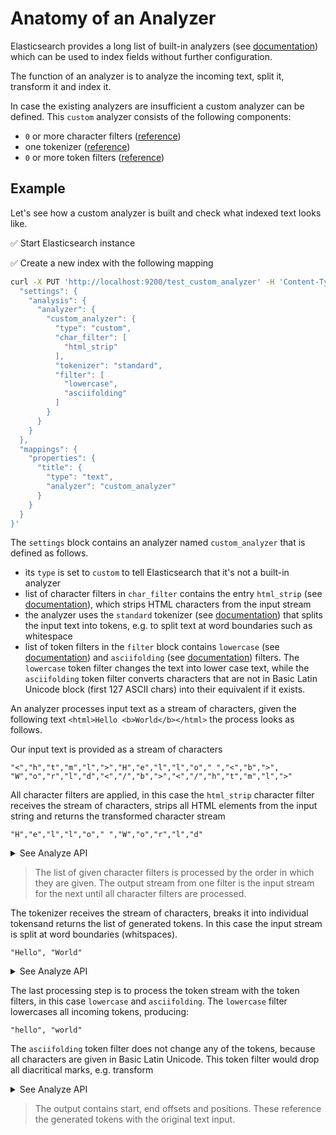 # Anatomy of an Analyzer

Elasticsearch provides a long list of built-in analyzers (see [documentation](https://www.elastic.co/guide/en/elasticsearch/reference/current/analysis-analyzers.html)) which can be used to index fields without further configuration.

The function of an analyzer is to analyze the incoming text, split it, transform it and index it.

In case the existing analyzers are insufficient a custom analyzer can be defined. This `custom` analyzer consists of the following components:

* `0` or more character filters ([reference](https://www.elastic.co/guide/en/elasticsearch/reference/current/analysis-charfilters.html))
* one tokenizer ([reference](https://www.elastic.co/guide/en/elasticsearch/reference/current/analysis-tokenizers.html))
* `0` or more token filters ([reference](https://www.elastic.co/guide/en/elasticsearch/reference/current/analysis-tokenfilters.html))

## Example

Let's see how a custom analyzer is built and check what indexed text looks like.

✅ Start Elasticsearch instance

✅ Create a new index with the following mapping

```bash
curl -X PUT 'http://localhost:9200/test_custom_analyzer' -H 'Content-Type: application/json' -d '{
  "settings": {
    "analysis": {
      "analyzer": {
        "custom_analyzer": {
          "type": "custom",
          "char_filter": [
            "html_strip"
          ],
          "tokenizer": "standard",
          "filter": [
            "lowercase",
            "asciifolding"
          ]
        }
      }
    }
  },
  "mappings": {
    "properties": {
      "title": {
        "type": "text",
        "analyzer": "custom_analyzer"
      }
    }
  }
}'
```

The `settings` block contains an analyzer named `custom_analyzer` that is defined as follows.

* its `type` is set to `custom` to tell Elasticsearch that it's not a built-in analyzer
* list of character filters in `char_filter` contains the entry `html_strip` (see [documentation](https://www.elastic.co/guide/en/elasticsearch/reference/current/analysis-htmlstrip-charfilter.html)), which strips HTML characters from the input stream
* the analyzer uses the `standard` tokenizer (see [documentation](https://www.elastic.co/guide/en/elasticsearch/reference/current/analysis-standard-tokenizer.html)) that splits the input text into tokens, e.g. to split text at word boundaries such as whitespace
* list of token filters in the `filter` block contains `lowercase` (see [documentation](https://www.elastic.co/guide/en/elasticsearch/reference/current/analysis-lowercase-tokenfilter.html)) and `asciifolding` (see [documentation](https://www.elastic.co/guide/en/elasticsearch/reference/current/analysis-asciifolding-tokenfilter.html)) filters. The `lowercase` token filter changes the text into lower case text, while the `asciifolding` token filter converts characters that are not in Basic Latin Unicode block (first 127 ASCII chars) into their equivalent if it exists.

An analyzer processes input text as a stream of characters, given the following text `<html>Hello <b>World</b></html>` the process looks as follows.

Our input text is provided as a stream of characters

```text
"<","h","t","m","l",">","H","e","l","l","o"," ","<","b",">",
"W","o","r","l","d","<","/","b",">","<","/","h","t","m","l",">"
```

All character filters are applied, in this case the `html_strip` character filter receives the stream of characters, strips all HTML elements from the input string and returns the transformed character stream

```text
"H","e","l","l","o"," ","W","o","r","l","d"
```

<details>
<summary>See Analyze API</summary>

Check the character filters with the [Analyze API](https://www.elastic.co/guide/en/elasticsearch/reference/current/indices-analyze.html).

✅ Run the following analyze step with char filters only

```bash
curl -X GET "localhost:9200/test_custom_analyzer/_analyze?pretty" -H 'Content-Type: application/json' -d '{
  "char_filter" : ["html_strip"],
  "text" : "<html>Hello <b>World</b></html>"
}'
```

this outputs the following result:

```json
{
  "tokens" : [
    {
      "token" : "\nHello World\n",
      "start_offset" : 0,
      "end_offset" : 31,
      "type" : "word",
      "position" : 0
    }
  ]
}
```
</details>

> The list of given character filters is processed by the order in which they are given. The output stream from one filter is the input stream for the next until all character filters are processed.

The tokenizer receives the stream of characters, breaks it into individual tokensand returns the list of generated tokens. In this case the input stream is split at word boundaries (whitspaces).

```text
"Hello", "World"
```

<details>
<summary>See Analyze API</summary>

Check the tokenizer using the [Analyze API](https://www.elastic.co/guide/en/elasticsearch/reference/current/indices-analyze.html).

✅ Run the following analyze step to show tokens with tokenizer and char filters only

```bash
curl -X GET "localhost:9200/test_custom_analyzer/_analyze?pretty" -H 'Content-Type: application/json' -d '{
  "char_filter" : ["html_strip"],
  "tokenizer": "standard",
  "text" : "<html>Hello <b>World</b></html>"
}'
```

this outputs the following list of tokens:

```json
{
  "tokens" : [
    {
      "token" : "Hello",
      "start_offset" : 6,
      "end_offset" : 11,
      "type" : "<ALPHANUM>",
      "position" : 0
    },
    {
      "token" : "World",
      "start_offset" : 15,
      "end_offset" : 24,
      "type" : "<ALPHANUM>",
      "position" : 1
    }
  ]
}
```
</details>

The last processing step is to process the token stream with the token filters, in this case `lowercase` and `asciifolding`. The `lowercase` filter lowercases all incoming tokens, producing:

```text
"hello", "world"
```

The `asciifolding` token filter does not change any of the tokens, because all characters are given in Basic Latin Unicode. This token filter would drop all diacritical marks, e.g. transform 

<details>
<summary>See Analyze API</summary>

Check the `custom_analyzer` using the [Analyze API](https://www.elastic.co/guide/en/elasticsearch/reference/current/indices-analyze.html).

✅ Run the analyze step for the `custom_analyzer` including char filters, tokenizer, token filters.

```bash
curl -X GET "localhost:9200/test_custom_analyzer/_analyze?pretty" -H 'Content-Type: application/json' -d '{
  "analyzer" : "custom_analyzer",
  "text" : "<html>Hello <b>World</b></html>"
}'
```

this outputs the following list of tokens:

```json
{
  "tokens" : [
    {
      "token" : "hello",
      "start_offset" : 6,
      "end_offset" : 11,
      "type" : "<ALPHANUM>",
      "position" : 0
    },
    {
      "token" : "world",
      "start_offset" : 15,
      "end_offset" : 24,
      "type" : "<ALPHANUM>",
      "position" : 1
    }
  ]
}
```
</details>

> The output contains start, end offsets and positions. These reference the generated tokens with the original text input.
